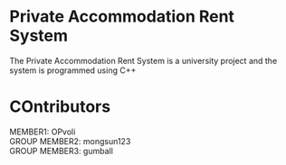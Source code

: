 # Private Accommodation Rent System 
The Private Accommodation Rent System is a university project and the system is programmed using C++ <br />

# COntributors
MEMBER1: OPvoli<br />
GROUP MEMBER2: mongsun123<br />
GROUP MEMBER3: gumball<br />

